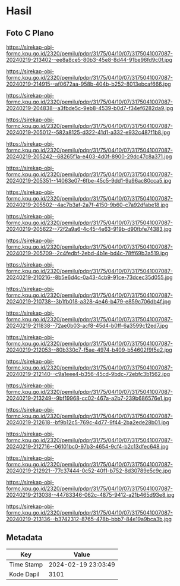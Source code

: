 # Hasil

## Foto C Plano

https://sirekap-obj-formc.kpu.go.id/2320/pemilu/pdpr/31/75/04/10/07/3175041007087-20240219-213402--ee8a8ce5-80b3-45e8-8d44-91be96fd9c0f.jpg

https://sirekap-obj-formc.kpu.go.id/2320/pemilu/pdpr/31/75/04/10/07/3175041007087-20240219-214915--af0672aa-958b-404b-b252-8013ebcaf666.jpg

https://sirekap-obj-formc.kpu.go.id/2320/pemilu/pdpr/31/75/04/10/07/3175041007087-20240219-204838--a3fbde5c-9eb8-4539-b0d7-f34ef6282da9.jpg

https://sirekap-obj-formc.kpu.go.id/2320/pemilu/pdpr/31/75/04/10/07/3175041007087-20240219-205012--582a8125-d322-41d1-a332-e932c487f1b8.jpg

https://sirekap-obj-formc.kpu.go.id/2320/pemilu/pdpr/31/75/04/10/07/3175041007087-20240219-205242--68265f1a-e403-4d0f-8900-29dc47c8a371.jpg

https://sirekap-obj-formc.kpu.go.id/2320/pemilu/pdpr/31/75/04/10/07/3175041007087-20240219-205351--14063e07-6fbe-45c5-9dd1-9a96ac80cca5.jpg

https://sirekap-obj-formc.kpu.go.id/2320/pemilu/pdpr/31/75/04/10/07/3175041007087-20240219-205502--4ac7b3af-2a7f-4150-9b60-c7a92dfabe18.jpg

https://sirekap-obj-formc.kpu.go.id/2320/pemilu/pdpr/31/75/04/10/07/3175041007087-20240219-205622--72f2a9a6-4c45-4e63-919b-d90fbfe74383.jpg

https://sirekap-obj-formc.kpu.go.id/2320/pemilu/pdpr/31/75/04/10/07/3175041007087-20240219-205709--2c4fedbf-2ebd-4b1e-bd4c-78ff69b3a519.jpg

https://sirekap-obj-formc.kpu.go.id/2320/pemilu/pdpr/31/75/04/10/07/3175041007087-20240219-210216--8b5e6d4c-0a43-4cb9-91ce-73dcec35d055.jpg

https://sirekap-obj-formc.kpu.go.id/2320/pemilu/pdpr/31/75/04/10/07/3175041007087-20240219-210738--3b1fb018-a328-4e46-b479-e859c706db4f.jpg

https://sirekap-obj-formc.kpu.go.id/2320/pemilu/pdpr/31/75/04/10/07/3175041007087-20240219-211838--72ae0b03-acf8-45d4-b0ff-6a3599c12ed7.jpg

https://sirekap-obj-formc.kpu.go.id/2320/pemilu/pdpr/31/75/04/10/07/3175041007087-20240219-212053--80b330c7-f5ae-4974-b409-b54602f9f5e2.jpg

https://sirekap-obj-formc.kpu.go.id/2320/pemilu/pdpr/31/75/04/10/07/3175041007087-20240219-212140--c9a1eee4-b356-45cd-9bdc-72ebfc3b1562.jpg

https://sirekap-obj-formc.kpu.go.id/2320/pemilu/pdpr/31/75/04/10/07/3175041007087-20240219-213249--9bf19968-cc02-467a-a2b7-239b686576e1.jpg

https://sirekap-obj-formc.kpu.go.id/2320/pemilu/pdpr/31/75/04/10/07/3175041007087-20240219-212618--bf9b12c5-769c-4d77-9f44-2ba2ede28b01.jpg

https://sirekap-obj-formc.kpu.go.id/2320/pemilu/pdpr/31/75/04/10/07/3175041007087-20240219-212716--06101bc0-97b3-4654-9cf4-b2c13dfec648.jpg

https://sirekap-obj-formc.kpu.go.id/2320/pemilu/pdpr/31/75/04/10/07/3175041007087-20240219-212921--77c37444-0c52-40f1-b752-8d30789e5c9c.jpg

https://sirekap-obj-formc.kpu.go.id/2320/pemilu/pdpr/31/75/04/10/07/3175041007087-20240219-213038--44783346-062c-4875-9412-a21b465d93e8.jpg

https://sirekap-obj-formc.kpu.go.id/2320/pemilu/pdpr/31/75/04/10/07/3175041007087-20240219-213136--b3742312-8765-478b-bbb7-84e19a9bca3b.jpg


## Metadata

| Key        | Value               |
| ---------- | ------------------- |
| Time Stamp | 2024-02-19 23:03:49 |
| Kode Dapil | 3101                |



